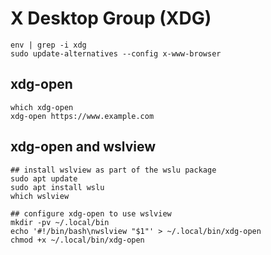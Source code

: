 # X Desktop Group (XDG)

```
env | grep -i xdg
sudo update-alternatives --config x-www-browser
```

## xdg-open
```
which xdg-open
xdg-open https://www.example.com
```

## xdg-open and wslview
```
## install wslview as part of the wslu package
sudo apt update
sudo apt install wslu
which wslview

## configure xdg-open to use wslview
mkdir -pv ~/.local/bin
echo '#!/bin/bash\nwslview "$1"' > ~/.local/bin/xdg-open
chmod +x ~/.local/bin/xdg-open
```
